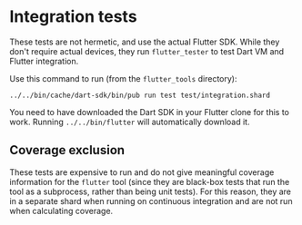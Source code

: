 # Integration tests

These tests are not hermetic, and use the actual Flutter SDK. While
they don't require actual devices, they run `flutter_tester` to test
Dart VM and Flutter integration.

Use this command to run (from the `flutter_tools` directory):

```shell
../../bin/cache/dart-sdk/bin/pub run test test/integration.shard
```

You need to have downloaded the Dart SDK in your Flutter clone for this
to work. Running `../../bin/flutter` will automatically download it.

## Coverage exclusion

These tests are expensive to run and do not give meaningful coverage
information for the `flutter` tool (since they are black-box tests that
run the tool as a subprocess, rather than being unit tests). For this
reason, they are in a separate shard when running on continuous
integration and are not run when calculating coverage.

